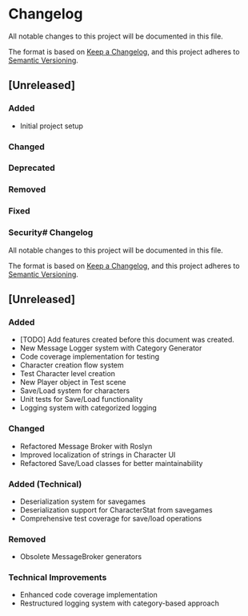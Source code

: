 # Changelog
All notable changes to this project will be documented in this file.

The format is based on [Keep a Changelog](https://keepachangelog.com/en/1.0.0/),
and this project adheres to [Semantic Versioning](https://semver.org/spec/v2.0.0.html).

## [Unreleased]

### Added
- Initial project setup

### Changed

### Deprecated

### Removed

### Fixed

### Security# Changelog
All notable changes to this project will be documented in this file.

The format is based on [Keep a Changelog](https://keepachangelog.com/en/1.0.0/),
and this project adheres to [Semantic Versioning](https://semver.org/spec/v2.0.0.html).

## [Unreleased]

### Added
- [TODO] Add features created before this document was created.
- New Message Logger system with Category Generator
- Code coverage implementation for testing
- Character creation flow system
- Test Character level creation
- New Player object in Test scene
- Save/Load system for characters
- Unit tests for Save/Load functionality
- Logging system with categorized logging

### Changed
- Refactored Message Broker with Roslyn
- Improved localization of strings in Character UI
- Refactored Save/Load classes for better maintainability

### Added (Technical)
- Deserialization system for savegames
- Deserialization support for CharacterStat from savegames
- Comprehensive test coverage for save/load operations

### Removed
- Obsolete MessageBroker generators

### Technical Improvements
- Enhanced code coverage implementation
- Restructured logging system with category-based approach